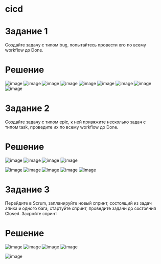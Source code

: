 # cicd
# Задание 1
Создайте задачу с типом bug, попытайтесь провести его по всему workflow до Done.
# Решение 
![image](https://github.com/Kul-RB/cicd/assets/53901269/493f591d-dbf7-4d0a-a907-62076d02da16)
![image](https://github.com/Kul-RB/cicd/assets/53901269/bf09ae32-184b-4ffc-a515-67667791c367)
![image](https://github.com/Kul-RB/cicd/assets/53901269/cdcb0c9e-fa7c-4921-80f5-b623b60fd2c0)
![image](https://github.com/Kul-RB/cicd/assets/53901269/6eb4f2d3-1358-4cb9-bb8b-a462a210d061)
![image](https://github.com/Kul-RB/cicd/assets/53901269/3395ef02-f146-4ed1-b5b5-b32abb9b8588)
![image](https://github.com/Kul-RB/cicd/assets/53901269/58ddd013-c081-4cea-a4fe-58118f5056ac)
![image](https://github.com/Kul-RB/cicd/assets/53901269/19e24990-a792-4e51-8b6d-3457ac637774)
![image](https://github.com/Kul-RB/cicd/assets/53901269/7bcfde67-a6eb-4a89-b9a7-204c5b623d76)
![image](https://github.com/Kul-RB/cicd/assets/53901269/e27d50e3-4d99-44a1-8654-ad71fdc2ea8f)

# Задание 2
Создайте задачу с типом epic, к ней привяжите несколько задач с типом task, проведите их по всему workflow до Done.
# Решение
![image](https://github.com/Kul-RB/cicd/assets/53901269/6ff94bfa-8e50-44b5-a902-eec955f27641)
![image](https://github.com/Kul-RB/cicd/assets/53901269/07222029-8240-4bc6-82b1-86894b5ebd3b)
![image](https://github.com/Kul-RB/cicd/assets/53901269/1ed46b74-afb5-4abd-9b67-b5e97e68c18b)
![image](https://github.com/Kul-RB/cicd/assets/53901269/75a5507b-256a-43d8-b60e-278ce8aa63e1)

![image](https://github.com/Kul-RB/cicd/assets/53901269/4fefeaa9-54d0-4c20-9fea-ae5c75e9fa27)
![image](https://github.com/Kul-RB/cicd/assets/53901269/5eb3582e-8cb5-4771-a630-0c2785a9ae67)
![image](https://github.com/Kul-RB/cicd/assets/53901269/2c49f281-367d-4f8a-8c97-362644abed09)
![image](https://github.com/Kul-RB/cicd/assets/53901269/11dcb48f-a7ef-42cd-8ce0-9da72eb6b880)
![image](https://github.com/Kul-RB/cicd/assets/53901269/402ba06f-6905-4da2-a07d-f58ab33fc4bf)

# Задание 3
Перейдите в Scrum, запланируйте новый спринт, состоящий из задач эпика и одного бага, стартуйте спринт, проведите задачи до состояния Closed. Закройте спринт
# Решение

![image](https://github.com/Kul-RB/cicd/assets/53901269/600fe43e-7bd1-4d32-ad1a-a37cdd7d3b00)
![image](https://github.com/Kul-RB/cicd/assets/53901269/589797dc-70bd-466c-8b2b-248a01cc2101)
![image](https://github.com/Kul-RB/cicd/assets/53901269/4fb985e4-cb15-4365-bda5-5696167ea0e1)
![image](https://github.com/Kul-RB/cicd/assets/53901269/217674c0-5e03-4b76-9460-2323098a4309)

![image](https://github.com/Kul-RB/cicd/assets/53901269/e73f792a-ebd5-477f-8290-b8ea47360899)
